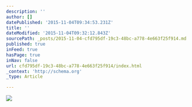 ```yaml
---
description: ''
author: []
datePublished: '2015-11-04T09:34:53.231Z'
title: ''
dateModified: '2015-11-04T09:32:12.843Z'
sourcePath: _posts/2015-11-04-cfd795df-19c3-48bc-a778-4e663f25f914.md
published: true
inFeed: true
hasPage: true
inNav: false
url: cfd795df-19c3-48bc-a778-4e663f25f914/index.html
_context: 'http://schema.org'
_type: Article

---
```

![](https://the-grid-user-content.s3-us-west-2.amazonaws.com/f1ef9d4c-f24c-4c96-a970-0f4e026c71c2.png)